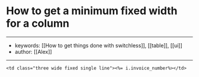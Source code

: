 # How to get a minimum fixed width for a column
---
- keywords: [[How to get things done with switchless]], [[table]], [[ui]]
- author: [[Alex]]
--- 
`<td class="three wide fixed single line"><%= i.invoice_number%></td>`
